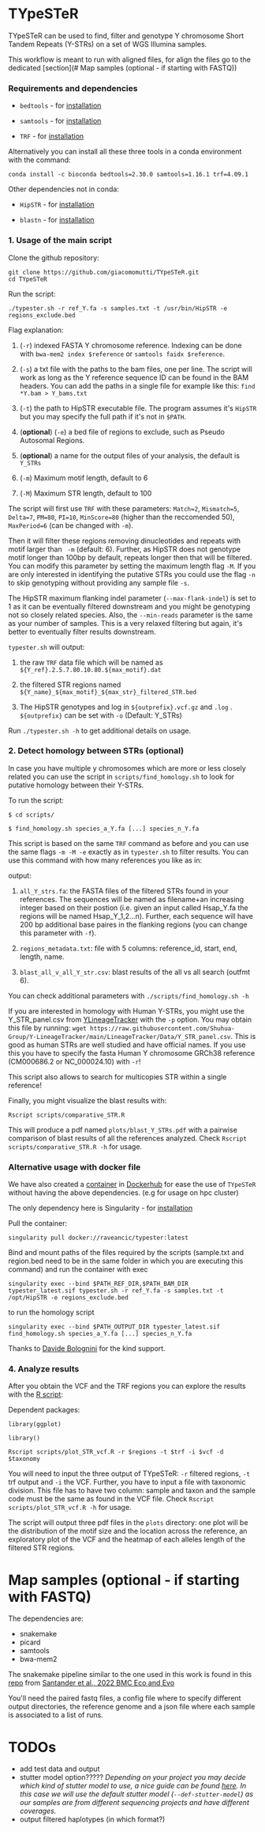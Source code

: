 # TYpeSTeR

TYpeSTeR can be used to find, filter and genotype Y chromosome Short Tandem Repeats (Y-STRs) on a set of WGS Illumina samples.

This workflow is meant to run with aligned files, for align the files go to the dedicated [section](# Map samples (optional - if starting with FASTQ))

### Requirements and dependencies

* `bedtools` - for [installation](https://bedtools.readthedocs.io/en/latest/content/installation.html)

* `samtools` - for [installation](http://www.htslib.org/download/)

* `TRF` - for [installation](https://github.com/Benson-Genomics-Lab/TRF#instructions-for-compiling)

Alternatively you can install all these three tools in a conda environment with the command: 

```
conda install -c bioconda bedtools=2.30.0 samtools=1.16.1 trf=4.09.1 
```

Other dependencies not in conda:

* `HipSTR` - for [installation](https://hipstr-tool.github.io/HipSTR/#installation)

* `blastn` - for [installation](https://blast.ncbi.nlm.nih.gov/Blast.cgi?PAGE_TYPE=BlastDocs&DOC_TYPE=Download)

### 1. Usage of the main script

Clone the github repository:

```
git clone https://github.com/giacomomutti/TYpeSTeR.git
cd TYpeSTeR
```

Run the script:

```
./typester.sh -r ref_Y.fa -s samples.txt -t /usr/bin/HipSTR -e regions_exclude.bed
```

Flag explanation:

1. (`-r`) indexed FASTA Y chromosome reference. Indexing can be done with `bwa-mem2 index $reference` or `samtools faidx $reference`.

2. (`-s`) a txt file with the paths to the bam files, one per line. The script will work as long as the Y reference sequence ID can be found in the BAM headers. You can add the paths in a single file for example like this: `find *Y.bam > Y_bams.txt`

3. (`-t`) the path to HipSTR executable file. The program assumes it's `HipSTR` but you may specify the full path if it's not in `$PATH`.

4. (**optional**) (`-e`) a bed file of regions to exclude, such as Pseudo Autosomal Regions. 

5. (**optional**) a name for the output files of your analysis, the default is `Y_STRs`

6. (`-m`) Maximum motif length, default to 6

7. (`-M`) Maximum STR length, default to 100

The script will first use `TRF` with these parameters:
`Match=2`, `Mismatch=5`, `Delta=7`, `PM=80`, `PI=10`, `MinScore=80` (higher than the reccomended 50), `MaxPeriod=6` (can be changed with `-m`).

Then it will filter these regions removing dinucleotides and repeats with motif larger than ` -m` (default: 6). Further, as HipSTR does not genotype motif longer than 100bp by default, repeats longer then that will be filtered. You can modify this parameter by setting the maximum length flag `-M`. If you are only interested in identifying the putative STRs you could use the flag `-n` to skip genotyping without providing any sample file `-s`.

The HipSTR maximum flanking indel parameter (`--max-flank-indel`) is set to 1 as it can be eventually filtered downstream and you might be genotyping not so closely related species. Also, the `--min-reads` parameter is the same as your number of samples. This is a very relaxed filtering but again, it's better to eventually filter results downstream.

`typester.sh` will output:

1. the raw `TRF` data file which will be named as `${Y_ref}.2.5.7.80.10.80.${max_motif}.dat`

2. the filtered STR regions named `${Y_name}_${max_motif}_${max_str}_filtered_STR.bed`

3. The HipSTR genotypes and log in `${outprefix}.vcf.gz` and `.log` . `${outprefix}` can be set with `-o` (Default: Y_STRs)

Run `./typester.sh -h` to get additional details on usage.

### 2. Detect homology between STRs (optional)

In case you have multiple y chromosomes which are more or less closely related you can use the script in `scripts/find_homology.sh` to look for putative homology between their Y-STRs.

To run the script:

```
$ cd scripts/ 

$ find_homology.sh species_a_Y.fa [...] species_n_Y.fa
```
This script is based on the same `TRF` command as before and you can use the same flags `-m -M -e` exactly as in `typester.sh` to filter results. You can use this command with how many references you like as in:

output:
1. `all_Y_strs.fa`: the FASTA files of the filtered STRs found in your references. The sequences will be named as filename+an increasing integer based on their postion (i.e. given an input called Hsap_Y.fa the regions will be named Hsap_Y_1,2...n). Further, each sequence will have 200 bp additional base paires in the flanking regions (you can change this parameter with `-f`).

2. `regions_metadata.txt`: file with 5 columns: reference_id, start, end, length, name.

3. `blast_all_v_all_Y_str.csv`: blast results of the all vs all search (outfmt 6).

You can check additional parameters with `./scripts/find_homology.sh -h`

If you are interested in homology with Human Y-STRs, you might use the Y_STR_panel.csv from [YLineageTracker](https://github.com/Shuhua-Group/Y-LineageTracker) with the `-p` option. You may obtain this file by running: `wget https://raw.githubusercontent.com/Shuhua-Group/Y-LineageTracker/main/LineageTracker/Data/Y_STR_panel.csv`. This is good as human STRs are well studied and have official names. If you use this you have to specify the fasta Human Y chromosome GRCh38 reference (CM000686.2 or NC_000024.10) with `-r`!

This script also allows to search for multicopies STR within a single reference!

Finally, you might visualize the blast results with:

`Rscript scripts/comparative_STR.R`

This will produce a pdf named `plots/blast_Y_STRs.pdf` with a pairwise comparison of blast results of all the references analyzed. Check `Rscript scripts/comparative_STR.R -h` for usage.

### Alternative usage with docker file

We have also created a [container](https://hub.docker.com/repository/docker/raveancic/typester) in [Dockerhub](https://hub.docker.com/) for ease the use of `TYpeSTeR` without having the above dependencies. (e.g for usage on hpc cluster)

The only dependency here is Singularity - for [installation](https://docs.sylabs.io/guides/3.0/user-guide/installation.html)

Pull the container:

```
singularity pull docker://raveancic/typester:latest
```

Bind and mount paths of the files required by the scripts (sample.txt and region.bed need to be in the same folder in which you are executing this command) and run the container with exec

```
singularity exec --bind $PATH_REF_DIR,$PATH_BAM_DIR typester_latest.sif typester.sh -r ref_Y.fa -s samples.txt -t /opt/HipSTR -e regions_exclude.bed
```

to run the homology script

```
singularity exec --bind $PATH_OUTPUT_DIR typester_latest.sif find_homology.sh species_a_Y.fa [...] species_n_Y.fa
```

Thanks to [Davide Bolognini](https://github.com/davidebolo1993) for the kind support.

### 4. Analyze results

After you obtain the VCF and the TRF regions you can explore the results with the [R script](https://github.com/giacomomutti/TYpeSTeR/tree/master/scripts):

Dependent packages:

```
library(ggplot)

library()
```


```
Rscript scripts/plot_STR_vcf.R -r $regions -t $trf -i $vcf -d $taxonomy
```

You will need to input the three output of TYpeSTeR: `-r` filtered regions, `-t` trf output and `-i` the VCF. Further, you have to input a file with taxonomic division. This file has to have two column: sample and taxon and the sample code must be the same as found in the VCF file. Check `Rscript scripts/plot_STR_vcf.R -h` for usage.

The script will output three pdf files in the `plots` directory: one plot will be the distribution of the motif size and the location across the reference, an exploratory plot of the VCF and the heatmap of each alleles length of the filtered STR regions.


# Map samples (optional - if starting with FASTQ)

The dependencies are:
* snakemake
* picard
* samtools
* bwa-mem2

The snakemake pipeline similar to the one used in this work is found in this [repo](https://github.com/santaci/GNPbaboons/tree/main/ychrom) from [Santander et al., 2022 BMC Eco and Evo](https://bmcecolevol.biomedcentral.com/articles/10.1186/s12862-022-019)

You'll need the paired fastq files, a config file where to specify different output directories, the reference genome and a json file where each sample is associated to a list of runs.

# TODOs

* add test data and output
* stutter model option????? *Depending on your project you may decide which kind of stutter model to use, a nice guide can be found [here](https://hipstr-tool.github.io/HipSTR/#in-depth-usage). In this case we will use the default stutter model (`--def-stutter-model`) as our samples are from different sequencing projects and have different coverages.*
* output filtered haplotypes (in which format?)
